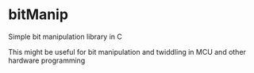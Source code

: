 # bitManip
Simple bit manipulation library in C

This might be useful for bit manipulation and twiddling in MCU and other hardware programming
